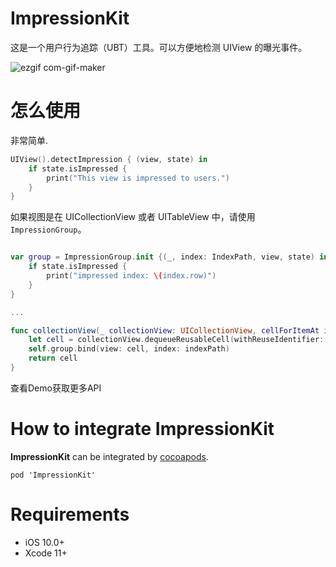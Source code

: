 # ImpressionKit

这是一个用户行为追踪（UBT）工具。可以方便地检测 UIView 的曝光事件。

![ezgif com-gif-maker](https://user-images.githubusercontent.com/5275802/120922347-30a2d200-c6fb-11eb-8994-f97c2bbc0ff8.gif)

# 怎么使用

非常简单. 

```swift
UIView().detectImpression { (view, state) in
    if state.isImpressed {
        print("This view is impressed to users.")
    }
}
```

如果视图是在 UICollectionView 或者 UITableView 中，请使用`ImpressionGroup`。

```swift

var group = ImpressionGroup.init {(_, index: IndexPath, view, state) in
    if state.isImpressed {
        print("impressed index: \(index.row)")
    }
}

...

func collectionView(_ collectionView: UICollectionView, cellForItemAt indexPath: IndexPath) -> UICollectionViewCell {
    let cell = collectionView.dequeueReusableCell(withReuseIdentifier: "Cell", for: indexPath) as! Cell
    self.group.bind(view: cell, index: indexPath)
    return cell
}

```

查看Demo获取更多API

# How to integrate ImpressionKit

**ImpressionKit** can be integrated by [cocoapods](https://cocoapods.org/). 

```
pod 'ImpressionKit'
```

# Requirements

- iOS 10.0+
- Xcode 11+
